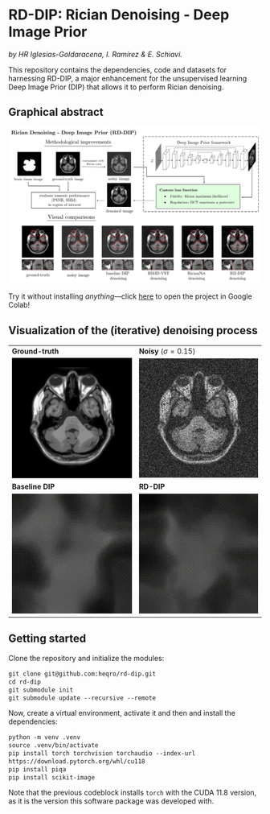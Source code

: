 # RD-DIP: Rician Denoising - Deep Image Prior

*by HR Iglesias-Goldaracena, I. Ramírez & E. Schiavi.*

This repository contains the dependencies, code and datasets for harnessing RD-DIP, a major enhancement for the unsupervised learning Deep Image Prior (DIP) that allows it to perform Rician denoising.

## Graphical abstract

![](docs/images/grabs.png)

Try it without installing *anything*—click [here](https://colab.research.google.com/github/heqro/rd-dip/blob/main/demonstration-of-usage.ipynb) to open the project in Google Colab!

## Visualization of the (iterative) denoising process

|   |   |
|---|---|
| **Ground-truth**  | **Noisy** ($\sigma=0.15$)  |
| <img src="docs/images/gt.png" alt="Description" style="width: 100%; max-width: 256px;"/>  | <img src="docs/images/Std0.15.png" alt="Description" style="width: 100%; max-width: 256px;"/> 
| **Baseline DIP** | **RD-DIP** |
| <img src="docs/images/baseline_dip.gif" alt="Description" style="width: 100%; max-width: 256px;"/> | <img src="docs/images/rd_dip.gif" alt="Description" style="width: 100%; max-width: 256px;"/> |



## Getting started

Clone the repository and initialize the modules:
```
git clone git@github.com:heqro/rd-dip.git
cd rd-dip
git submodule init
git submodule update --recursive --remote
```

Now, create a virtual environment, activate it and then and install the dependencies:
```
python -m venv .venv
source .venv/bin/activate 
pip install torch torchvision torchaudio --index-url https://download.pytorch.org/whl/cu118
pip install piqa
pip install scikit-image
```

Note that the previous codeblock installs `torch` with the CUDA 11.8 version, as it is the version this software package was developed with.

